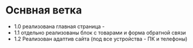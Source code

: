 # Оснвная ветка
- 1.0 реализована главная страница -
- 1.1 отдельно реализованы блок с товарами и форма обратной связи
- 1.2 Реализован адаптив сайта (под все устройства - ПК и телефоны)
